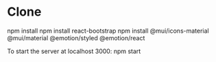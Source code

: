 # Clone

npm install
npm install react-bootstrap
npm install @mui/icons-material @mui/material @emotion/styled @emotion/react


To start the server at localhost 3000:
npm start
